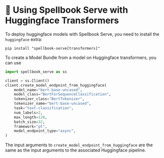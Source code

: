 # 🤗 Using Spellbook Serve with Huggingface Transformers

To deploy huggingface models with Spellbook Serve, you need to install the
`huggingface` extra:

```commandline
pip install "spellbook-serve[transformers]"
```

To create a Model Bundle from a model on Huggingface transformers, you can use

```py
import spellbook_serve as ss

client = ss.Client()
client.create_model_endpoint_from_huggingface(
    model_name="bert-base-uncased",
    model_class="BertForSequenceClassification",
    tokenizer_class="BertTokenizer",
    tokenizer_name="bert-base-uncased",
    task="text-classification",
    num_labels=2,
    max_length=128,
    batch_size=32,
    framework="pt",
    model_endpoint_type="async",
)
```

The input arguments to `create_model_endpoint_from_huggingface` are the same as
the input arguments to the associated Huggingface pipeline.
